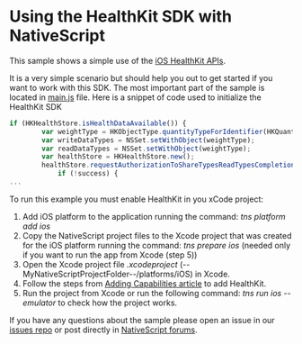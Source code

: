 # Using the HealthKit SDK with NativeScript
This sample shows a simple use of the [iOS HealthKit APIs](https://developer.apple.com/healthkit/).

It is a very simple scenario but should help you out to get started if you want to work with this SDK.
The most important part of the sample is located in [main.js](https://github.com/NativeScript/sample-HealthKit/tree/master/app/components/main) file. Here is a snippet of code used to initialize the HealthKit SDK
```javascript
if (HKHealthStore.isHealthDataAvailable()) {
        var weightType = HKObjectType.quantityTypeForIdentifier(HKQuantityTypeIdentifierBodyMass);
        var writeDataTypes = NSSet.setWithObject(weightType);
        var readDataTypes = NSSet.setWithObject(weightType);
        var healthStore = HKHealthStore.new();
        healthStore.requestAuthorizationToShareTypesReadTypesCompletion(readDataTypes, readDataTypes, function (success, error) {
            if (!success) {
...
```

To run this example you must enable HealthKit in you xCode project:

1. Add iOS platform to the application running the command: *tns platform add ios*
2. Copy the NativeScript project files to the Xcode project that was created for the iOS platform running the command: *tns prepare ios* (needed only if you want to run the app from Xcode (step 5))
3. Open the Xcode project file *.xcodeproject* (--MyNativeScriptProjectFolder--/platforms/iOS) in Xcode.
4. Follow the steps from [Adding Capabilities article](https://developer.apple.com/library/ios/documentation/IDEs/Conceptual/AppDistributionGuide/AddingCapabilities/AddingCapabilities.html) to add HealthKit.
5. Run the project from Xcode or run the following command: *tns run ios --emulator* to check how the project works.

If you have any questions about the sample please open an issue in our [issues repo](http://github.com/nativescript/nativescript/issues) or post directly in [NativeScript forums](https://discourse.nativescript.org/).

